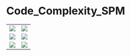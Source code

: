 # Code_Complexity_SPM

<table>
  <tr>
    <td><img src="https://github.com/ShriLingam23/Code_Complexity_SPM/blob/master/Screenshot/1.PNG"></td>
    <td><img src="https://github.com/ShriLingam23/Code_Complexity_SPM/blob/master/Screenshot/2.PNG"></td>
  </tr>
  <tr>
    <td><img src="https://github.com/ShriLingam23/Code_Complexity_SPM/blob/master/Screenshot/5.PNG"></td>
    <td><img src="https://github.com/ShriLingam23/Code_Complexity_SPM/blob/master/Screenshot/4.PNG"></td>
  </tr>
  <tr>
    <td><img src="https://github.com/ShriLingam23/Code_Complexity_SPM/blob/master/Screenshot/6.PNG"></td>
    <td><img src="https://github.com/ShriLingam23/Code_Complexity_SPM/blob/master/Screenshot/7.PNG"></td>
  </tr>
</table>







